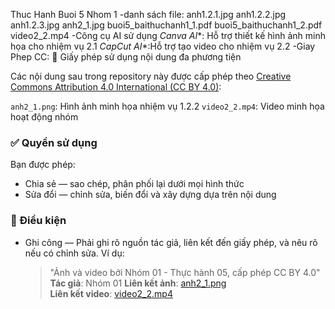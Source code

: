 Thuc Hanh Buoi 5 Nhom 1
    -danh sách file:
                  anh1.2.1.jpg
                  anh1.2.2.jpg
                  anh1.2.3.jpg
                  anh2_1.jpg
                  buoi5_baithuchanh1_1.pdf
                  buoi5_baithuchanh1_2.pdf
                  video2_2.mp4
     -Công cụ AI sử dụng
      *Canva AI**: Hỗ trợ thiết kế hình ảnh minh họa cho nhiệm vụ 2.1
      *CapCut AI**:Hỗ trợ tạo video cho nhiệm vụ 2.2
     -Giay Phep CC:
📜 Giấy phép sử dụng nội dung đa phương tiện

Các nội dung sau trong repository này được cấp phép theo [Creative Commons Attribution 4.0 International (CC BY 4.0)](https://creativecommons.org/licenses/by/4.0/):

`anh2_1.png`: Hình ảnh minh họa nhiệm vụ 1.2.2
`video2_2.mp4`: Video minh họa hoạt động nhóm
### ✅ Quyền sử dụng
Bạn được phép:
- Chia sẻ — sao chép, phân phối lại dưới mọi hình thức
- Sửa đổi — chỉnh sửa, biến đổi và xây dựng dựa trên nội dung
### 📝 Điều kiện
- Ghi công — Phải ghi rõ nguồn tác giả, liên kết đến giấy phép, và nêu rõ nếu có chỉnh sửa. Ví dụ:
  > "Ảnh và video bởi Nhóm 01 - Thực hành 05, cấp phép CC BY 4.0"
**Tác giả**: Nhóm 01
**Liên kết ảnh**: [anh2_1.png](https://github.com/ST1708/ThucHanh_05_Nhom_01/blob/868a8134c31ce874166df48d08cb719163f0e8c5/anh2_1.png)  
**Liên kết video**: [video2_2.mp4](https://github.com/ST1708/ThucHanh_05_Nhom_01/blob/868a8134c31ce874166df48d08cb719163f0e8c5/video2_2.mp4)


                  
